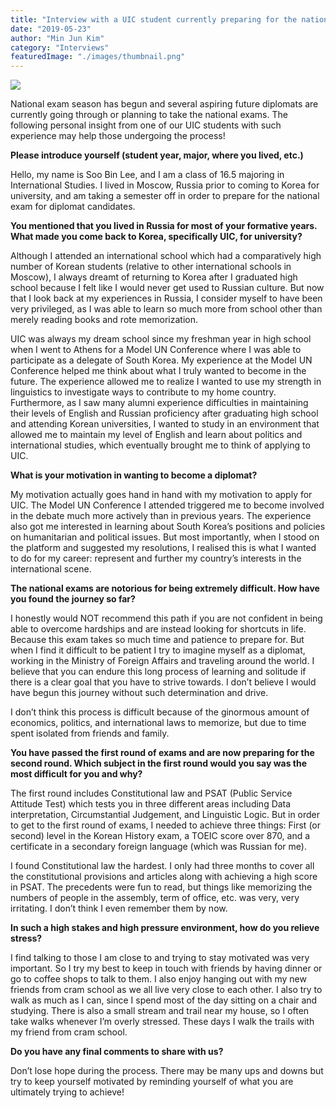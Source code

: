 ```yaml
---
title: "Interview with a UIC student currently preparing for the national exam for diplomat candidates"
date: "2019-05-23"
author: "Min Jun Kim"
category: "Interviews"
featuredImage: "./images/thumbnail.png"
---
```


![](/images/thumbnail.png)

National exam season has begun and several aspiring future diplomats are currently going through or planning to take the national exams. The following personal insight from one of our UIC students with such experience may help those undergoing the process!

**Please introduce yourself (student year, major, where you lived, etc.)**

Hello, my name is Soo Bin Lee, and I am a class of 16.5 majoring in International Studies. I lived in Moscow, Russia prior to coming to Korea for university, and am taking a semester off in order to prepare for the national exam for diplomat candidates.

**You mentioned that you lived in Russia for most of your formative years. What made you come back to Korea, specifically UIC, for university?**

Although I attended an international school which had a comparatively high number of Korean students (relative to other international schools in Moscow), I always dreamt of returning to Korea after I graduated high school because I felt like I would never get used to Russian culture. But now that I look back at my experiences in Russia, I consider myself to have been very privileged, as I was able to learn so much more from school other than merely reading books and rote memorization.

UIC was always my dream school since my freshman year in high school when I went to Athens for a Model UN Conference where I was able to participate as a delegate of South Korea. My experience at the Model UN Conference helped me think about what I truly wanted to become in the future. The experience allowed me to realize I wanted to use my strength in linguistics to investigate ways to contribute to my home country. Furthermore, as I saw many alumni experience difficulties in maintaining their levels of English and Russian proficiency after graduating high school and attending Korean universities, I wanted to study in an environment that allowed me to maintain my level of English and learn about politics and international studies, which eventually brought me to think of applying to UIC.

**What is your motivation in wanting to become a diplomat?**

My motivation actually goes hand in hand with my motivation to apply for UIC. The Model UN Conference I attended triggered me to become involved in the debate much more actively than in previous years. The experience also got me interested in learning about South Korea’s positions and policies on humanitarian and political issues. But most importantly, when I stood on the platform and suggested my resolutions, I realised this is what I wanted to do for my career: represent and further my country’s interests in the international scene.

**The national exams are notorious for being extremely difficult. How have you found the journey so far?**

I honestly would NOT recommend this path if you are not confident in being able to overcome hardships and are instead looking for shortcuts in life. Because this exam takes so much time and patience to prepare for. But when I find it difficult to be patient I try to imagine myself as a diplomat, working in the Ministry of Foreign Affairs and traveling around the world. I believe that you can endure this long process of learning and solitude if there is a clear goal that you have to strive towards. I don’t believe I would have begun this journey without such determination and drive.

I don’t think this process is difficult because of the ginormous amount of economics, politics, and international laws to memorize, but due to time spent isolated from friends and family.

**You have passed the first round of exams and are now preparing for the second round. Which subject in the first round would you say was the most difficult for you and why?**

The first round includes Constitutional law and PSAT (Public Service Attitude Test) which tests you in three different areas including Data interpretation, Circumstantial Judgement, and Linguistic Logic. But in order to get to the first round of exams, I needed to achieve three things: First (or second) level in the Korean History exam, a TOEIC score over 870, and a certificate in a secondary foreign language (which was Russian for me).

I found Constitutional law the hardest. I only had three months to cover all the constitutional provisions and articles along with achieving a high score in PSAT. The precedents were fun to read, but things like memorizing the numbers of people in the assembly, term of office, etc. was very, very irritating. I don’t think I even remember them by now.

**In such a high stakes and high pressure environment, how do you relieve stress?**

I find talking to those I am close to and trying to stay motivated was very important. So I try my best to keep in touch with friends by having dinner or go to coffee shops to talk to them. I also enjoy hanging out with my new friends from cram school as we all live very close to each other. I also try to walk as much as I can, since I spend most of the day sitting on a chair and studying. There is also a small stream and trail near my house, so I often take walks whenever I’m overly stressed. These days I walk the trails with my friend from cram school.

**Do you have any final comments to share with us?**

Don’t lose hope during the process. There may be many ups and downs but try to keep yourself motivated by reminding yourself of what you are ultimately trying to achieve!
